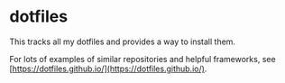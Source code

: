 # dotfiles
This tracks all my dotfiles and provides a way to install them.

For lots of examples of similar repositories and helpful frameworks, see [https://dotfiles.github.io/](https://dotfiles.github.io/).
